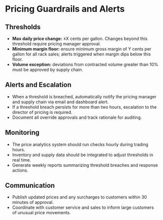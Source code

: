 # Pricing Guardrails and Alerts

## Thresholds
- **Max daily price change:** ±X cents per gallon. Changes beyond this threshold require pricing manager approval.
- **Minimum margin floor:** ensure minimum gross margin of Y cents per gallon for all rack sales; alerts triggered when margin dips below this floor.
- **Volume exception:** deviations from contracted volume greater than 10% must be approved by supply chain.

## Alerts and Escalation
- When a threshold is breached, automatically notify the pricing manager and supply chain via email and dashboard alert.
- If a threshold breach persists for more than two hours, escalation to the director of pricing is required.
- Document all override approvals and track rationale for auditing.

## Monitoring
- The price analytics system should run checks hourly during trading hours.
- Inventory and supply data should be integrated to adjust thresholds in real time.
- Generate weekly reports summarizing threshold breaches and response actions.

## Communication
- Publish updated prices and any surcharges to customers within 30 minutes of approval.
- Coordinate with customer service and sales to inform large customers of unusual price movements.
